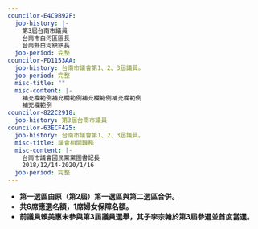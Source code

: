 ```yaml
---
councilor-E4C9B92F:
  job-history: |-
    第3屆台南市議員
    台南市白河區區長
    台南縣白河鎮鎮長
  job-period: 完整
councilor-FD1153AA:
  job-history: 台南市議會第1、2、3屆議員。
  job-period: 完整
  misc-title: ""
  misc-content: |-
    補充欄範例補充欄範例補充欄範例補充欄範例
    補充欄範例
councilor-822C2918:
  job-history: 第3屆台南市議員
councilor-63ECF425:
  job-history: 台南市議會第1、2、3屆議員。
  misc-title: 議會相關職務
  misc-content: |-
    台南市議會國民黨黨團書記長
    2018/12/14-2020/1/16
  job-period: 完整
---
```

* **第一選區由原（第2屆）第一選區與第二選區合併。**
* **共6席應選名額，1席婦女保障名額。**
* **前議員賴美惠未參與第3屆議員選舉，其子李宗翰於第3屆參選並首度當選。**